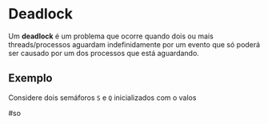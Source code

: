 
# Deadlock

Um **deadlock** é um problema que ocorre quando dois ou mais threads/processos aguardam indefinidamente por um evento que só poderá ser causado por um dos processos que está aguardando.

## Exemplo

Considere dois semáforos `S` e `Q` inicializados com o valos


#so

